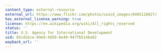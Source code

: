 ```yaml
---
content_type: external-resource
external_url: https://www.flickr.com/photos/usaid_images/8405116827/
has_external_license_warning: true
license: https://en.wikipedia.org/wiki/All_rights_reserved
status: ''
title: U.S. Agency for International Development
uid: 85cd2ece-89ed-4d50-8e49-947fb514ba82
wayback_url: ''
---
```

